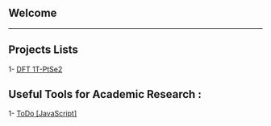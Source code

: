 ## Welcome
---

## Projects Lists
1- <a href="https://arfaouim.github.io/mehdi.github.io/ptse2_aceuil" target="_blank"> DFT 1T-PtSe2 </a>
## Useful Tools for Academic Research :

1- <a href="https://arfaouim.github.io/mehdi.github.io/todos" target="_blank">ToDo [JavaScript]</a>
